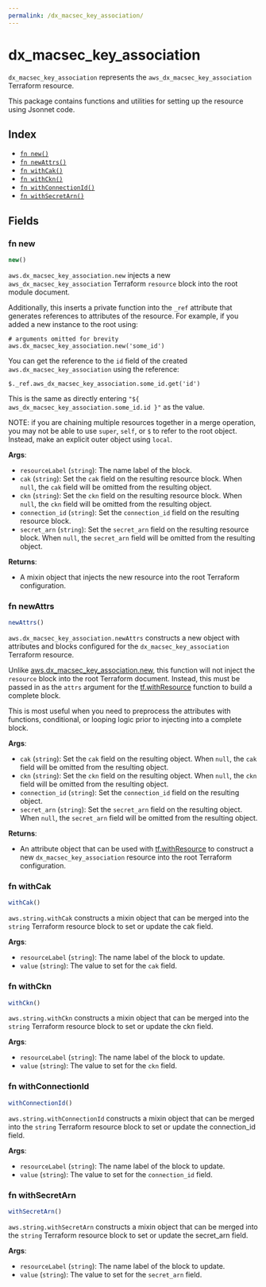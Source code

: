 ```yaml
---
permalink: /dx_macsec_key_association/
---
```


# dx_macsec_key_association

`dx_macsec_key_association` represents the `aws_dx_macsec_key_association` Terraform resource.



This package contains functions and utilities for setting up the resource using Jsonnet code.


## Index

* [`fn new()`](#fn-new)
* [`fn newAttrs()`](#fn-newattrs)
* [`fn withCak()`](#fn-withcak)
* [`fn withCkn()`](#fn-withckn)
* [`fn withConnectionId()`](#fn-withconnectionid)
* [`fn withSecretArn()`](#fn-withsecretarn)

## Fields

### fn new

```ts
new()
```


`aws.dx_macsec_key_association.new` injects a new `aws_dx_macsec_key_association` Terraform `resource`
block into the root module document.

Additionally, this inserts a private function into the `_ref` attribute that generates references to attributes of the
resource. For example, if you added a new instance to the root using:

    # arguments omitted for brevity
    aws.dx_macsec_key_association.new('some_id')

You can get the reference to the `id` field of the created `aws.dx_macsec_key_association` using the reference:

    $._ref.aws_dx_macsec_key_association.some_id.get('id')

This is the same as directly entering `"${ aws_dx_macsec_key_association.some_id.id }"` as the value.

NOTE: if you are chaining multiple resources together in a merge operation, you may not be able to use `super`, `self`,
or `$` to refer to the root object. Instead, make an explicit outer object using `local`.

**Args**:
  - `resourceLabel` (`string`): The name label of the block.
  - `cak` (`string`): Set the `cak` field on the resulting resource block. When `null`, the `cak` field will be omitted from the resulting object.
  - `ckn` (`string`): Set the `ckn` field on the resulting resource block. When `null`, the `ckn` field will be omitted from the resulting object.
  - `connection_id` (`string`): Set the `connection_id` field on the resulting resource block.
  - `secret_arn` (`string`): Set the `secret_arn` field on the resulting resource block. When `null`, the `secret_arn` field will be omitted from the resulting object.

**Returns**:
- A mixin object that injects the new resource into the root Terraform configuration.


### fn newAttrs

```ts
newAttrs()
```


`aws.dx_macsec_key_association.newAttrs` constructs a new object with attributes and blocks configured for the `dx_macsec_key_association`
Terraform resource.

Unlike [aws.dx_macsec_key_association.new](#fn-new), this function will not inject the `resource`
block into the root Terraform document. Instead, this must be passed in as the `attrs` argument for the
[tf.withResource](https://github.com/tf-libsonnet/core/tree/main/docs#fn-withresource) function to build a complete block.

This is most useful when you need to preprocess the attributes with functions, conditional, or looping logic prior to
injecting into a complete block.

**Args**:
  - `cak` (`string`): Set the `cak` field on the resulting object. When `null`, the `cak` field will be omitted from the resulting object.
  - `ckn` (`string`): Set the `ckn` field on the resulting object. When `null`, the `ckn` field will be omitted from the resulting object.
  - `connection_id` (`string`): Set the `connection_id` field on the resulting object.
  - `secret_arn` (`string`): Set the `secret_arn` field on the resulting object. When `null`, the `secret_arn` field will be omitted from the resulting object.

**Returns**:
  - An attribute object that can be used with [tf.withResource](https://github.com/tf-libsonnet/core/tree/main/docs#fn-withresource) to construct a new `dx_macsec_key_association` resource into the root Terraform configuration.


### fn withCak

```ts
withCak()
```

`aws.string.withCak` constructs a mixin object that can be merged into the `string`
Terraform resource block to set or update the cak field.



**Args**:
  - `resourceLabel` (`string`): The name label of the block to update.
  - `value` (`string`): The value to set for the `cak` field.


### fn withCkn

```ts
withCkn()
```

`aws.string.withCkn` constructs a mixin object that can be merged into the `string`
Terraform resource block to set or update the ckn field.



**Args**:
  - `resourceLabel` (`string`): The name label of the block to update.
  - `value` (`string`): The value to set for the `ckn` field.


### fn withConnectionId

```ts
withConnectionId()
```

`aws.string.withConnectionId` constructs a mixin object that can be merged into the `string`
Terraform resource block to set or update the connection_id field.



**Args**:
  - `resourceLabel` (`string`): The name label of the block to update.
  - `value` (`string`): The value to set for the `connection_id` field.


### fn withSecretArn

```ts
withSecretArn()
```

`aws.string.withSecretArn` constructs a mixin object that can be merged into the `string`
Terraform resource block to set or update the secret_arn field.



**Args**:
  - `resourceLabel` (`string`): The name label of the block to update.
  - `value` (`string`): The value to set for the `secret_arn` field.
